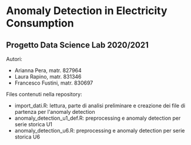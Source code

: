 # Anomaly Detection in Electricity Consumption
## Progetto Data Science Lab 2020/2021

Autori:
* Arianna Pera, matr. 827964
* Laura Rapino, matr. 831346
* Francesco Fustini, matr. 830697

Files contenuti nella repository:
* import_dati.R: lettura, parte di analisi preliminare e creazione dei file di partenza per l'anomaly detection
* anomaly_detection_u1_def.R: preprocessing e anomaly detection per serie storica U1
* anomaly_detection_u6.R: preprocessing e anomaly detection per serie storica U6
